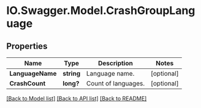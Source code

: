 # IO.Swagger.Model.CrashGroupLanguage
## Properties

Name | Type | Description | Notes
------------ | ------------- | ------------- | -------------
**LanguageName** | **string** | Language name. | [optional] 
**CrashCount** | **long?** | Count of languages. | [optional] 

[[Back to Model list]](../README.md#documentation-for-models) [[Back to API list]](../README.md#documentation-for-api-endpoints) [[Back to README]](../README.md)

